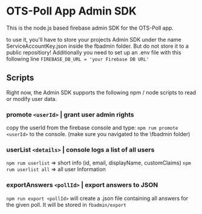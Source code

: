 # OTS-Poll App Admin SDK

This is the node.js based firebase admin SDK for the OTS-Poll app.

to use it, you'll have to store your projects Admin SDK under the name ServiceAccountKey.json inside the fbadmin folder. But do not store it to a public repositiory!
Additionally you need to set up an .env file with this following line
`FIREBASE_DB_URL = 'your Firebase DB URL'`

## Scripts

Right now, the Admin SDK supports the following npm / node scripts to read or modify user data.

### promote `<userId>` | grant user admin rights

copy the userId from the firebase console and type: `npm rum promote <userId>` to the console. (make sure you navigated to the \fbadmin folder)

### userList `<details>` | console logs a list of all users

`npm rum userlist` => short info (id, email, displayName, customClaims)
`npm rum userlist all` => all user Information

### exportAnswers `<pollId>` | export answers to JSON

`npm run export <pollId>` will create a .json file containing all answers for the given poll. It will be stored in `fbadmin/export`
